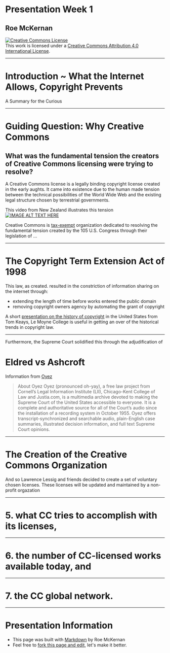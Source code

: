 # Presentation Week 1
## Roe McKernan

<a rel="license" href="http://creativecommons.org/licenses/by/4.0/"><img alt="Creative Commons License" style="border-width:0" src="https://i.creativecommons.org/l/by/4.0/88x31.png" /></a><br />This work is licensed under a <a rel="license" href="http://creativecommons.org/licenses/by/4.0/">Creative Commons Attribution 4.0 International License</a>.
___
# Introduction ~ What the Internet Allows, Copyright Prevents
A Summary for the Curious
___
# Guiding Question: Why Creative Commons
## What was the fundamental tension the creators of Creative Commons licensing were trying to resolve?
A Creative Commons license is a legally binding copyright license created in the early aughts.  It came into existence due to the human made tension between the technical possibilities of the World Wide Web and the existing legal structure chosen by  terrestrial governments.

This video from New Zealand illustrates this tension
[![IMAGE ALT TEXT HERE](http://img.youtube.com/vi/4ZvJGV6YF6Y/0.jpg)](https://www.youtube.com/watch?v=4ZvJGV6YF6Y)

Creative Commons is [tax-exempt](https://apps.irs.gov/app/eos/displayAll.do?dispatchMethod=displayAllInfo&Id=27326&ein=043585301&country=US&deductibility=all&dispatchMethod=searchAll&isDescending=false&city=&ein1=&postDateFrom=&exemptTypeCode=al&submitName=&sortColumn=orgName&totalResults=1&names=Creative+Commons&resultsPerPage=25&indexOfFirstRow=0&postDateTo=&state=All+States#) organization dedicated to resolving the fundamental tension created by the 105 U.S. Congress through their legislation of ...   
___
# The Copyright Term Extension Act of 1998
This law, as created. resulted in the constriction of information sharing on the internet through:
* extending the length of time before works entered the public domain
* removing copyright owners agency by automating the grant of copyright

A short [presentation on the history of copyright](http://www.slideshare.net/tomkeays/copyright-essentials) in the United States from Tom Keays, Le Moyne College is useful in getting an over of the historical trends in copyright law.
___
Furthermore, the Supreme Court solidified this through the adjudification of   
# Eldred vs Ashcroft
Information from [Oyez](https://www.oyez.org/cases/2002/01-618)
> About Oyez
Oyez (pronounced oh-yay), a free law project from Cornell’s Legal Information Institute (LII), Chicago-Kent College of Law and Justia.com, is a multimedia archive devoted to making the Supreme Court of the United States accessible to everyone. It is a complete and authoritative source for all of the Court’s audio since the installation of a recording system in October 1955. Oyez offers transcript-synchronized and searchable audio, plain-English case summaries, illustrated decision information, and full text Supreme Court opinions.
___
# The Creation of the Creative Commons Organization
And so Lawrence Lessig and friends decided to create a set of voluntary chosen licenses. These licenses will be updated and maintained by a non-profit orgazation 

___
# 5.  what CC tries to accomplish with its licenses,

___
    
    
# 6.    the number of CC-licensed works available today, and
___
    
    
# 7.    the CC global network.
___
# Presentation Information
* This page was built with [Markdown](https://en.wikipedia.org/wiki/Markdown) by Roe McKernan
* Feel free to [fork this page and edit](https://github.com/WhatLibrarian/Presentations/blob/master/ccweek1.md), let's make it better.



